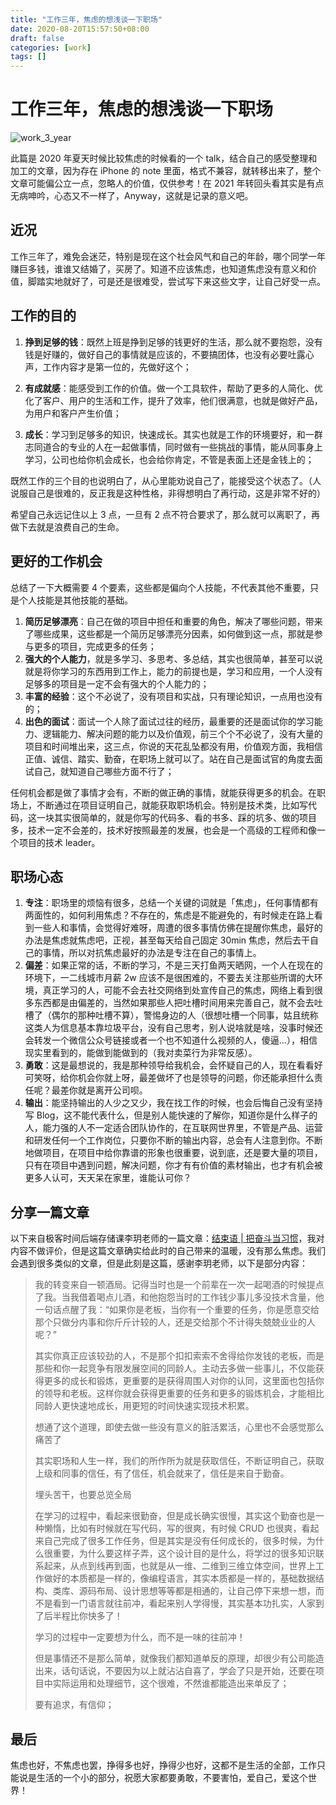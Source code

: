 ```yaml
---
title: "工作三年，焦虑的想浅谈一下职场"
date: 2020-08-20T15:57:50+08:00
draft: false
categories: [work]
tags: []
---
```


# 工作三年，焦虑的想浅谈一下职场

![work_3_year](/blog/images/work_3_year.jpg)


此篇是 2020 年夏天时候比较焦虑的时候看的一个 talk，结合自己的感受整理和加工的文章，因为存在 iPhone 的 note 里面，格式不兼容，就转移出来了，整个文章可能偏公立一点，忽略人的价值，仅供参考！在 2021 年转回头看其实是有点无病呻吟，心态又不一样了，Anyway，这就是记录的意义吧。

<!--more-->

## 近况

工作三年了，难免会迷茫，特别是现在这个社会风气和自己的年龄，哪个同学一年赚巨多钱，谁谁又结婚了，买房了。知道不应该焦虑，也知道焦虑没有意义和价值，脚踏实地就好了，可是还是很难受，尝试写下来这些文字，让自己好受一点。

## 工作的目的

1. **挣到足够的钱**：既然上班是挣到足够的钱更好的生活，那么就不要抱怨，没有钱是好赚的，做好自己的事情就是应该的，不要搞团体，也没有必要吐露心声，工作内容才是第一位的，先做好这个；

2. **有成就感**：能感受到工作的价值。做一个工具软件，帮助了更多的人简化、优化了客户、用户的生活和工作，提升了效率，他们很满意，也就是做好产品，为用户和客户产生价值；

3. **成长**：学习到足够多的知识，快速成长。其实也就是工作的环境要好，和一群志同道合的专业的人在一起做事情，同时做有一些挑战的事情，能从同事身上学习，公司也给你机会成长，也会给你肯定，不管是表面上还是金钱上的；

既然工作的三个目的也说明白了，从心里能劝说自己了，能接受这个状态了。（人说服自己是很难的，反正我是这种性格，非得想明白了再行动，这是非常不好的）

希望自己永远记住以上 3 点，一旦有 2 点不符合要求了，那么就可以离职了，再做下去就是浪费自己的生命。

## 更好的工作机会

总结了一下大概需要 4 个要素，这些都是偏向个人技能，不代表其他不重要，只是个人技能是其他技能的基础。

1. **简历足够漂亮**：自己在做的项目中担任和重要的角色，解决了哪些问题，带来了哪些成果，这些都是一个简历足够漂亮分因素，如何做到这一点，那就是参与更多的项目，完成更多的任务；
2. **强大的个人能力**，就是多学习、多思考、多总结，其实也很简单，甚至可以说就是将你学习的东西用到工作上，能力的前提也是，学习和应用，一个人没有足够多的项目是一定不会有强大的个人能力的；
3. **丰富的经验**：这个不必说了，没有项目和实战，只有理论知识，一点用也没有的；
4. **出色的面试**：面试一个人除了面试过往的经历，最重要的还是面试你的学习能力、逻辑能力、解决问题的能力以及价值观，前三个个不必说了，没有大量的项目和时间堆出来，这三点，你说的天花乱坠都没有用，价值观方面，我相信正值、诚信、踏实、勤奋，在职场上就可以了。站在自己是面试官的角度去面试自己，就知道自己哪些方面不行了；

任何机会都是做了事情才会有，不断的做正确的事情，就能获得更多的机会。在职场上，不断通过在项目证明自己，就能获取职场机会。特别是技术类，比如写代码，这一块其实很简单的，就是你写的代码多、看的书多、踩的坑多、做的项目多，技术一定不会差的，技术好按照最差的发展，也会是一个高级的工程师和像一个项目的技术 leader。

## 职场心态

1. **专注**：职场里的烦恼有很多，总结一个关键的词就是「焦虑」，任何事情都有两面性的，如何利用焦虑？不存在的，焦虑是不能避免的，有时候走在路上看到一些人和事情，会觉得好难呀，周遭的很多事情仿佛在提醒你焦虑，最好的办法是焦虑就焦虑吧，正视，甚至每天给自己固定 30min 焦虑，然后去干自己的事情，所以对抗焦虑最好的办法是专注在自己的事情上。
2. **偏差**：如果正常的话，不断的学习，不是三天打鱼两天晒网，一个人在现在的环境下，一二线城市月薪 2w 应该不是很困难的，不要去关注那些所谓的大环境，真正学习的人，可能不会去社交网络到处宣传自己的焦虑，网络上看到很多东西都是由偏差的，当然如果那些人把吐槽时间用来完善自己，就不会去吐槽了（偶尔的那种吐槽不算），警惕身边的人（很想吐槽一个同事，姑且统称这类人为信息基本靠垃圾平台，没有自己思考，别人说啥就是啥，没事时候还会转发一个微信公众号链接或者一个也不知道什么视频的人，傻逼...），相信现实里看到的，能做到能做到的（我对卖菜行为非常反感）。
3. **勇敢**：这是最想说的，我是那种领导给我机会，会怀疑自己的人，现在看看好可笑呀，给你机会你就上呀，最差做坏了也是领导的问题，你还能承担什么责任呢？最差你就是离开公司呗。
4. **输出**：能坚持输出的人少之又少，我在找工作的时候，也会后悔自己没有坚持写 Blog，这不能代表什么，但是别人能快速的了解你，知道你是什么样子的人，能力强的人不一定适合团队协作的，在互联网世界里，不管是产品、运营和研发任何一个工作岗位，只要你不断的输出内容，总会有人注意到你。不断地做项目，在项目中给你靠谱的形象也很重要，说到底，还是要大量的项目，只有在项目中遇到问题，解决问题，你才有有价值的素材输出，也才有机会被更多人认可，天天呆在家里，谁能认可你？

## 分享一篇文章

以下来自极客时间后端存储课李玥老师的一篇文章：[结束语 | 把奋斗当习惯](https://time.geekbang.org/column/article/229464)，我对内容不做评价，但是这篇文章确实给此时的自己带来的温暖，没有那么焦虑。我们会遇到很多类似的文章，但是此刻是这篇，感谢李玥老师，以下是部分内容：

> 我的转变来自一顿酒局。记得当时也是一个前辈在一次一起喝酒的时候提点了我。当我借着喝点儿酒，和他抱怨当时的工作钱少事儿多没技术含量，他一句话点醒了我：“如果你是老板，当你有一个重要的任务，你是愿意交给那个只做分内事和你斤斤计较的人，还是交给那个不计得失兢兢业业的人呢？”
>
> 其实你真正应该较劲的人，不是那个扣扣索索不舍得给你发钱的老板，而是那些和你一起竞争有限发展空间的同龄人。主动去多做一些事儿，不仅能获得更多的成长和锻炼，更重要的是获得周围人对你的认同，这里面也包括你的领导和老板。这样你就会获得更重要的任务和更多的锻炼机会，才能相比同龄人更快速地成长，用更短的时间快速实现技术积累。
>
> 想通了这个道理，即使去做一些没有意义的脏活累活，心里也不会感觉那么痛苦了
>
> 其实职场和人生一样，我们的所作所为就是获取信任，不断证明自己，获取上级和同事的信任，有了信任，机会就来了，信任是来自于勤奋。
>
> 埋头苦干，也要总览全局
>
> 在学习的过程中，看起来很勤奋，但是成长确实很慢，其实这个勤奋也是一种懒惰，比如有时候就在写代码，写的很爽，有时候 CRUD 也很爽，看起来自己完成了很多工作任务，但是其实是没有任何成长的，很多时候，为什么很重要，为什么要这样子弄，这个设计目的是什么，将学过的很多知识联系起来，从点到线再到面，也就是从一维、二维到三维立体空间，世界上工作做好的本质都是一样的，像编程语言，其实本质都是一样的，基础数据结构、类库、源码布局、设计思想等等都是相通的，让自己停下来想一想，而不是看到一门语言就往前冲，看起来别人学得慢，其实基本功扎实，人家到了后半程比你快多了！
>
> 学习的过程中一定要想为什么，而不是一味的往前冲！
>
> 但是事情还不是那么简单，就像我们都知道单反的原理，却很少有公司能造出来，话句话说，不要因为以上就沾沾自喜了，学会了只是开始，还要在项目中实际运用和处理细节，这个很难，不然谁都能造出来单反了；
>
> 要有追求，有信仰；

## 最后

焦虑也好，不焦虑也罢，挣得多也好，挣得少也好，这都不是生活的全部，工作只能说是生活的一个小的部分，祝愿大家都要勇敢，不要害怕，爱自己，爱这个世界！
